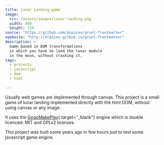 ```yaml
---
title: Lunar Landing game
image:
  src: /assets/images/lunar-landing.png
  width: 489
  height: 329
source: "https://github.com/drpicox/grunt-frontmatter"
xwebsite: "http://drpicox.github.io/grunt-frontmatter"
description: > 
  Game based in DOM transformations 
  in which you have to land the lunar module
  in the moon, without crashing it.
tags:
  - projects
  - javascript
  - dom
  - html
  
---
```

Usually web games are implemented through canvas.
This project is a small game of lunar landing
implemented directly with the html DOM, without
using canvas or any image.

It uses the [GogoMakePlay](http://gogomakeplay.com/){:target="_blank"} engine
which is double licenced: MIT and GPLv2 licenses.

This project was built some years ago
in few hours just to test some javascript game engine.
